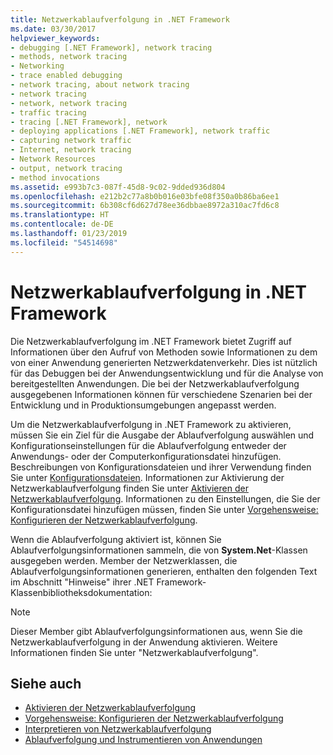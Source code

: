 ```yaml
---
title: Netzwerkablaufverfolgung in .NET Framework
ms.date: 03/30/2017
helpviewer_keywords:
- debugging [.NET Framework], network tracing
- methods, network tracing
- Networking
- trace enabled debugging
- network tracing, about network tracing
- network tracing
- network, network tracing
- traffic tracing
- tracing [.NET Framework], network
- deploying applications [.NET Framework], network traffic
- capturing network traffic
- Internet, network tracing
- Network Resources
- output, network tracing
- method invocations
ms.assetid: e993b7c3-087f-45d8-9c02-9dded936d804
ms.openlocfilehash: e212b2c77a8b0b016e03bfe08f350a0b86ba6ee1
ms.sourcegitcommit: 6b308cf6d627d78ee36dbbae8972a310ac7fd6c8
ms.translationtype: HT
ms.contentlocale: de-DE
ms.lasthandoff: 01/23/2019
ms.locfileid: "54514698"
---
```

# <a name="network-tracing-in-the-net-framework"></a>Netzwerkablaufverfolgung in .NET Framework
Die Netzwerkablaufverfolgung im .NET Framework bietet Zugriff auf Informationen über den Aufruf von Methoden sowie Informationen zu dem von einer Anwendung generierten Netzwerkdatenverkehr. Dies ist nützlich für das Debuggen bei der Anwendungsentwicklung und für die Analyse von bereitgestellten Anwendungen. Die bei der Netzwerkablaufverfolgung ausgegebenen Informationen können für verschiedene Szenarien bei der Entwicklung und in Produktionsumgebungen angepasst werden.  
  
 Um die Netzwerkablaufverfolgung in .NET Framework zu aktivieren, müssen Sie ein Ziel für die Ausgabe der Ablaufverfolgung auswählen und Konfigurationseinstellungen für die Ablaufverfolgung entweder der Anwendungs- oder der Computerkonfigurationsdatei hinzufügen. Beschreibungen von Konfigurationsdateien und ihrer Verwendung finden Sie unter [Konfigurationsdateien](../../../docs/framework/configure-apps/index.md). Informationen zur Aktivierung der Netzwerkablaufverfolgung finden Sie unter [Aktivieren der Netzwerkablaufverfolgung](../../../docs/framework/network-programming/enabling-network-tracing.md). Informationen zu den Einstellungen, die Sie der Konfigurationsdatei hinzufügen müssen, finden Sie unter [Vorgehensweise: Konfigurieren der Netzwerkablaufverfolgung](../../../docs/framework/network-programming/how-to-configure-network-tracing.md).  
  
 Wenn die Ablaufverfolgung aktiviert ist, können Sie Ablaufverfolgungsinformationen sammeln, die von **System.Net**-Klassen ausgegeben werden. Member der Netzwerklassen, die Ablaufverfolgungsinformationen generieren, enthalten den folgenden Text im Abschnitt "Hinweise" ihrer .NET Framework-Klassenbibliotheksdokumentation:  
  
> [!NOTE]
>  Dieser Member gibt Ablaufverfolgungsinformationen aus, wenn Sie die Netzwerkablaufverfolgung in der Anwendung aktivieren. Weitere Informationen finden Sie unter "Netzwerkablaufverfolgung".  
  
## <a name="see-also"></a>Siehe auch
- [Aktivieren der Netzwerkablaufverfolgung](../../../docs/framework/network-programming/enabling-network-tracing.md)
- [Vorgehensweise: Konfigurieren der Netzwerkablaufverfolgung](../../../docs/framework/network-programming/how-to-configure-network-tracing.md)
- [Interpretieren von Netzwerkablaufverfolgung](../../../docs/framework/network-programming/interpreting-network-tracing.md)
- [Ablaufverfolgung und Instrumentieren von Anwendungen](../../../docs/framework/debug-trace-profile/tracing-and-instrumenting-applications.md)
